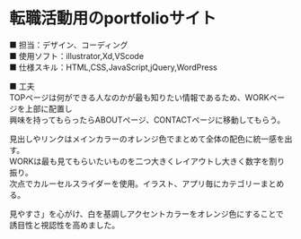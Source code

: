 # 転職活動用のportfolioサイト

■ 担当：デザイン、コーディング<br>
■ 使用ソフト：illustrator,Xd,VScode<br>
■ 仕様スキル：HTML,CSS,JavaScript,jQuery,WordPress<br>

■ 工夫<br>
TOPページは何ができる人なのかが最も知りたい情報であるため、WORKページを上部に配置し<br>
興味を持ってもらったらABOUTページ、CONTACTページに移動してもらう。<br>

見出しやリンクはメインカラーのオレンジ色でまとめて全体の配色に統一感を出す。<br>
WORKは最も見てもらいたいものを二つ大きくレイアウトし大きく数字を割り振り。<br>
次点でカルーセルスライダーを使用。イラスト、アプリ毎にカテゴリーまとめる。<br>

見やすさ」を心がけ、白を基調しアクセントカラーをオレンジ色にすることで<br>
誘目性と視認性を高めました。<br>
